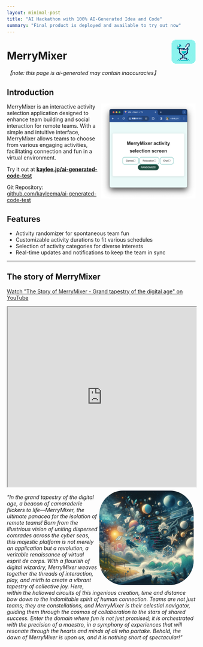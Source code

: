 ```yaml
---
layout: minimal-post
title: "AI Hackathon with 100% AI-Generated Idea and Code"
summary: "Final product is deployed and available to try out now"
---
```


<img src="/images/merryiconround.png" width="64px" style="float:right; image-rendering: pixelated;" />


# MerryMixer

*【note: this page is ai-generated may contain inaccuracies】*

## Introduction

<img src="/images/merryscreen.png" width="50%" style="float:right;" />

MerryMixer is an interactive activity selection application designed to enhance team building and social interaction 
for remote teams. With a simple and intuitive interface, MerryMixer allows teams to choose from various engaging 
activities, facilitating connection and fun in a virtual environment.

Try it out at **[kaylee.jp/ai-generated-code-test](http://www.kaylee.jp/ai-generated-code-test/)**

Git Repository: [github.com/kayleema/ai-generated-code-test](https://github.com/kayleema/ai-generated-code-test)  


## Features

* Activity randomizer for spontaneous team fun
* Customizable activity durations to fit various schedules
* Selection of activity categories for diverse interests
* Real-time updates and notifications to keep the team in sync


<hr/>

## The story of MerryMixer

[Watch "The Story of MerryMixer - Grand tapestry of the digital age" on YouTube](https://youtu.be/0rIIF8pDkGM)
<iframe width="100%" height="480px"
src="https://www.youtube.com/embed/0rIIF8pDkGM">
</iframe>


<img src="/images/merryatmos2.png" width="50%" style="float:right;border-radius: 64px; margin: 5px;" />

*"In the grand tapestry of the digital age, a beacon of camaraderie flickers to life—MerryMixer, the ultimate panacea for 
the isolation of remote teams! Born from the illustrious vision of uniting dispersed comrades across the cyber seas, 
this majestic platform is not merely an application but a revolution, a veritable renaissance of virtual 
esprit de corps. With a flourish of digital wizardry, MerryMixer weaves together the threads of interaction, play, and 
mirth to create a vibrant tapestry of collective joy. Here, within the hallowed circuits of this ingenious creation, 
time and distance bow down to the indomitable spirit of human connection. Teams are not just teams; they are 
constellations, and MerryMixer is their celestial navigator, guiding them through the cosmos of collaboration to the 
stars of shared success. Enter the domain where fun is not just promised; it is orchestrated with the precision of a 
maestro, in a symphony of experiences that will resonate through the hearts and minds of all who partake. Behold, the 
dawn of MerryMixer is upon us, and it is nothing short of spectacular!"*
